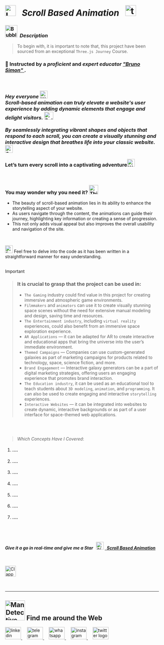 # <img src="https://raw.githubusercontent.com/Tarikul-Islam-Anik/Telegram-Animated-Emojis/main/Objects/Laptop.webp" alt="Laptop" width="35" /> &nbsp; _Scroll Based Animation_ &nbsp; <img src="https://skillicons.dev/icons?i=threejs" height="35" alt="threejs logo"  />

<!----------------------------------------- Description ---------------------------------------->
### <img src="https://raw.githubusercontent.com/Tarikul-Islam-Anik/Animated-Fluent-Emojis/master/Emojis/Symbols/Bubbles.png" alt="Bubbles" width="40" height="40" />&nbsp; _Description_

> To begin with, it is important to note that, this project have been sourced from an exceptional `Three.js Journey` Course. <br/>
 
### 👤 Instructed by a _proficient_ and _expert educator_ <a href="https://threejs-journey.com/" target="_blank"> _"Bruno Simon"_ </a>. 

 <br/>

### _Hey everyone_ <img src="https://raw.githubusercontent.com/Tarikul-Islam-Anik/Animated-Fluent-Emojis/master/Emojis/Hand%20gestures/Waving%20Hand%20Medium%20Skin%20Tone.png" alt="Waving Hand Medium Skin Tone" width="25" height="25" /> <br/> _Scroll-based animation can truly elevate a website's user experience by adding dynamic elements that engage and delight visitors. <img src="https://raw.githubusercontent.com/Tarikul-Islam-Anik/Animated-Fluent-Emojis/master/Emojis/Travel%20and%20places/Roller%20Coaster.png" alt="Roller Coaster" width="30" height="25" /> <br/><br/> By seamlessly integrating vibrant shapes and objects that respond to each scroll, you can create a visually stunning and interactive design that breathes life into your classic website._ <img src="https://raw.githubusercontent.com/Tarikul-Islam-Anik/Animated-Fluent-Emojis/master/Emojis/Smilies/Smirking%20Face.png" alt="Smirking Face" width="25" height="25" /> <br/><br/>  Let’s turn every scroll into a captivating adventure<img src="https://raw.githubusercontent.com/Tarikul-Islam-Anik/Animated-Fluent-Emojis/master/Emojis/Symbols/White%20Exclamation%20Mark.png" alt="White Exclamation Mark" width="25" height="25" />
<br/>

### You may wonder why you need it? <img src="https://raw.githubusercontent.com/Tarikul-Islam-Anik/Animated-Fluent-Emojis/master/Emojis/Smilies/Thinking%20Face.png" alt="Thinking Face" width="30" height="30" />
- The beauty of scroll-based animation lies in its ability to enhance the storytelling aspect of your website.
- As users navigate through the content, the animations can guide their journey, highlighting key information or creating a sense of progression.
- This not only adds visual appeal but also improves the overall usability and navigation of the site.

<br/>

<img src="https://raw.githubusercontent.com/Tarikul-Islam-Anik/Animated-Fluent-Emojis/master/Emojis/Hand%20gestures/Eyes.png" alt="Eyes" width="25" height="25" /> Feel free to delve into the code as it has been written in a straightforward manner for easy understanding.
<br/> <br/> 

> [!IMPORTANT]
>> ### It is crucial to grasp that the project can be used in:
>> - ` The Gaming ` industry could find value in this project for creating immersive and atmospheric game environments.
>> - ` Filmmakers ` and ` animators ` can use it to create visually stunning space scenes without the need for extensive manual modeling and design, saving time and resources.
>> - ` The Entertainment industry `, including ` virtual reality ` experiences, could also benefit from an immersive space exploration experience.
>> - ` AR Applications ` — it can be adapted for AR to create interactive and educational apps that bring the universe into the user’s immediate environment.
>> - ` Themed Campaigns ` — Companies can use custom-generated galaxies as part of marketing campaigns for products related to technology, space, science fiction, and more.
>> - ` Brand Engagement ` — Interactive galaxy generators can be a part of digital marketing strategies, offering users an engaging experience that promotes brand interaction.
>> - ` The Education industry `, it can be used as an educational tool to teach students about ` 3D modeling `, ` animation `, and ` programming `. It can also be used to create engaging and interactive ` storytelling ` experiences.
>> - ` Interactive Websites ` — it can be integrated into websites to create dynamic, interactive backgrounds or as part of a user interface for space-themed web applications.


<br/><br/>

> _Which Concepts Have I Covered_: <br/>

01. _<h4>....</h4>_
02. _<h4>....</h4>_
03. _<h4>....</h4>_
04. _<h4>....</h4>_
05. _<h4>....</h4>_
06. _<h4>....</h4>_
07. _<h4>....</h4>_

 
<br/><br/>

<!-------- try it live -------->
#### _Give it a go in real-time and give me a Star_ &nbsp; <img src="https://raw.githubusercontent.com/Tarikul-Islam-Anik/Animated-Fluent-Emojis/master/Emojis/Travel%20and%20places/Glowing%20Star.png" alt="Glowing Star" width="25"  /> <a href="" target="_blank"> &nbsp; _Scroll Based Animation_ </a> 

<br/>

<!--------- Video --------->
<img src="https://raw.githubusercontent.com/Tarikul-Islam-Anik/Telegram-Animated-Emojis/main/Objects/Clapper%20Board.webp" alt="Clapper Board" width="35" /> &nbsp; 



  <br/> 

***

<!--======================= Social Media ===========================-->
 ## <img src="https://raw.githubusercontent.com/Tarikul-Islam-Anik/Animated-Fluent-Emojis/master/Emojis/People%20with%20professions/Man%20Detective%20Light%20Skin%20Tone.png" alt="Man Detective Light Skin Tone" width="65" /> Find me around the Web  
<a href="https://www.linkedin.com/in/shahramshakiba/" target="_blank">
    <img src="https://raw.githubusercontent.com/maurodesouza/profile-readme-generator/master/src/assets/icons/social/linkedin/default.svg" width="52" height="40" alt="linkedin logo"  />
  </a> &nbsp;&nbsp;&nbsp;
  <a href="https://t.me/ShahramShakibaa" target="_blank">
    <img src="https://raw.githubusercontent.com/maurodesouza/profile-readme-generator/master/src/assets/icons/social/telegram/default.svg" width="52" height="40" alt="telegram logo"  />
  </a> &nbsp;&nbsp;&nbsp;
  <a href="https://wa.me/message/LM2IMM3ABZ7ZM1" target="_blank">
    <img src="https://raw.githubusercontent.com/maurodesouza/profile-readme-generator/master/src/assets/icons/social/whatsapp/default.svg" width="52" height="40" alt="whatsapp logo"  />
  </a> &nbsp;&nbsp;&nbsp;
  <a href="https://instagram.com/shahram.shakibaa?igshid=MzNlNGNkZWQ4Mg==" target="_blank">
    <img src="https://raw.githubusercontent.com/maurodesouza/profile-readme-generator/master/src/assets/icons/social/instagram/default.svg" width="52" height="40" alt="instagram logo"  />
  </a> &nbsp;&nbsp;&nbsp;
  <a href="https://twitter.com/ShahramShakibaa" target="_blank">
    <img src="https://raw.githubusercontent.com/maurodesouza/profile-readme-generator/master/src/assets/icons/social/twitter/default.svg" width="52" height="40" alt="twitter logo"  />
  </a>
